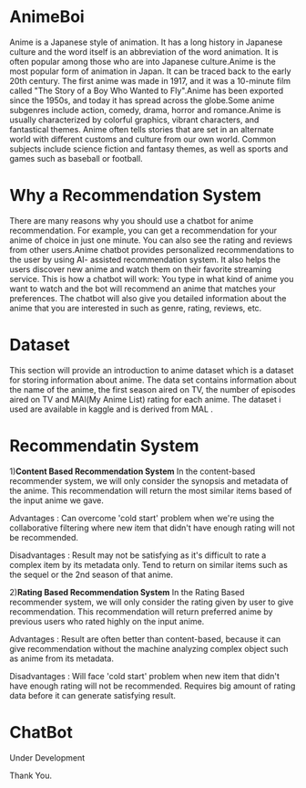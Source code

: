 # AnimeBoi
Anime is a Japanese style of animation. It has a long history in Japanese culture and the word itself is an abbreviation of the word animation. It is often popular among those who are into Japanese culture.Anime is the most popular form of animation in Japan. It can be traced back to the early 20th century. The first anime was made in 1917, and it was a 10-minute film called "The Story of a Boy Who Wanted to Fly".Anime has been exported since the 1950s, and today it has spread across the globe.Some anime subgenres include action, comedy, drama, horror and romance.Anime is usually characterized by colorful graphics, vibrant characters, and fantastical themes. Anime often tells stories that are set in an alternate world with different customs and culture from our own world. Common subjects include science fiction and fantasy themes, as well as sports and games such as baseball or football.


# Why a Recommendation System
There are many reasons why you should use a chatbot for anime recommendation. For example, you can get a recommendation for your anime of choice in just one minute. You can also see the rating and reviews from other users.Anime chatbot provides personalized recommendations to the user by using AI- assisted recommendation system. It also helps the users discover new anime and watch them on their favorite streaming service.
This is how a chatbot will work:
You type in what kind of anime you want to watch and the bot will recommend an anime that matches your preferences.
The chatbot will also give you detailed information about the anime that you are interested in such as genre, rating, reviews, etc.


# Dataset
This section will provide an introduction to anime dataset which is a dataset for storing information about anime. The data set contains information about the name of the anime, the first season aired on TV, the number of episodes aired on TV and MAl(My Anime List) rating for each anime.
The dataset i used are available in kaggle and is derived from MAL . 

# Recommendatin System
1)**Content Based Recommendation System**
In the content-based recommender system, we will only consider the synopsis and metadata of the anime. This recommendation will return the most similar items based of the input anime we gave.

Advantages :
Can overcome 'cold start' problem when we're using the collaborative filtering where new item that didn't have enough rating will not be recommended.

Disadvantages :
Result may not be satisfying as it's difficult to rate a complex item by its metadata only.
Tend to return on similar items such as the sequel or the 2nd season of that anime.

2)**Rating Based Recommendation System**
In the Rating Based recommender system, we will only consider the rating given by user to give recommendation. This recommendation will return preferred anime by previous users who rated highly on the input anime.

Advantages :
Result are often better than content-based, because it can give recommendation without the machine analyzing complex object such as anime from its metadata.

Disadvantages :
Will face 'cold start' problem when new item that didn't have enough rating will not be recommended.
Requires big amount of rating data before it can generate satisfying result.

# ChatBot 
Under Development


Thank You.
